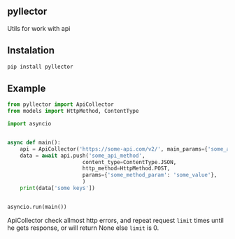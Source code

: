 ## pyllector
Utils for work with api

## Instalation

```Bash
pip install pyllector 
```

## Example

```Python
from pyllector import ApiCollector
from models import HttpMethod, ContentType

import asyncio


async def main():
    api = ApiCollector('https://some-api.com/v2/', main_params={'some_api_key': 'some...'})
    data = await api.push('some_api_method',
                        content_type=ContentType.JSON,
                        http_method=HttpMethod.POST,
                        params={'some_method_param': 'some_value'},
                        )
    print(data['some keys'])


asyncio.run(main())

```

ApiCollector check allmost http errors,
 and repeat request `limit` times until he gets response,
  or will return None else `limit` is 0.
